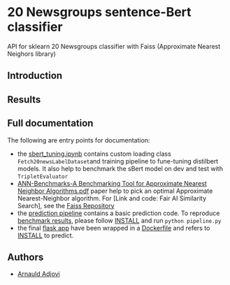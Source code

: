 # 20 Newsgroups sentence-Bert classifier

API for sklearn 20 Newsgroups classifier with Faiss (Approximate Nearest Neighors library)

## Introduction


## Results



## Full documentation

The following are entry points for documentation:

- the [sbert_tuning.ipynb](https://github.com/gandalf012/SentenceBert-20newsgroup-Classifier/blob/master/sbert_tuning.ipynb) contains custom loading class `Fetch20newsLabelDataset`and training pipeline to fune-tuning distilbert models. It also help to benchmark the sBert model on dev and test with `TripletEvaluator`
- [ANN-Benchmarks-A Benchmarking Tool for Approximate Nearest Neighbor Algorithms.pdf](https://github.com/gandalf012/SentenceBert-20newsgroup-Classifier/tree/master/Paper) paper help to pick an optimal Approximate Nearest-Neighbor algorithm. For [Link and code: Fair AI Similarity Search], see the [Faiss Repository](https://github.com/facebookresearch/faiss/wiki/Getting-started)
- the [prediction pipeline](https://github.com/gandalf012/SentenceBert-20newsgroup-Classifier/blob/master/pipeline.py) contains a basic prediction code. To reproduce [benchmark results](https://github.com/gandalf012/SentenceBert-20newsgroup-Classifier/tree/master/images), please follow [INSTALL](https://github.com/gandalf012/SentenceBert-20newsgroup-Classifier/blob/master/INSTALL.md) and run `python pipeline.py`
- the final [flask app](https://github.com/gandalf012/SentenceBert-20newsgroup-Classifier/blob/master/app.py) have been wrapped in a [Dockerfile](https://github.com/gandalf012/SentenceBert-20newsgroup-Classifier/blob/master/Dockerfile) and refers to [INSTALL](https://github.com/gandalf012/SentenceBert-20newsgroup-Classifier/blob/master/INSTALL.md) to predict.

## Authors

- [Arnauld Adjovi](https://github.com/gandalf012)